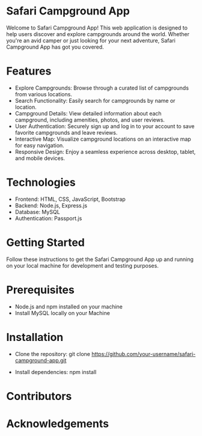 # Safari Campground App

Welcome to Safari Campground App! This web application is designed to help users discover and explore campgrounds around the world. Whether you're an avid camper or just looking for your next adventure, Safari Campground App has got you covered.

# Features

- Explore Campgrounds: Browse through a curated list of campgrounds from various locations.
- Search Functionality: Easily search for campgrounds by name or location.
- Campground Details: View detailed information about each campground, including amenities, photos, and user reviews.
- User Authentication: Securely sign up and log in to your account to save favorite campgrounds and leave reviews.
- Interactive Map: Visualize campground locations on an interactive map for easy navigation.
- Responsive Design: Enjoy a seamless experience across desktop, tablet, and mobile devices.

# Technologies

- Frontend: HTML, CSS, JavaScript, Bootstrap
- Backend: Node.js, Express.js
- Database: MySQL
- Authentication: Passport.js


# Getting Started

Follow these instructions to get the Safari Campground App up and running on your local machine for development and testing purposes.

# Prerequisites

- Node.js and npm installed on your machine
- Install MySQL locally on your Machine

# Installation

- Clone the repository:
git clone https://github.com/your-username/safari-campground-app.git

- Install dependencies:
npm install

# Contributors


# Acknowledgements
